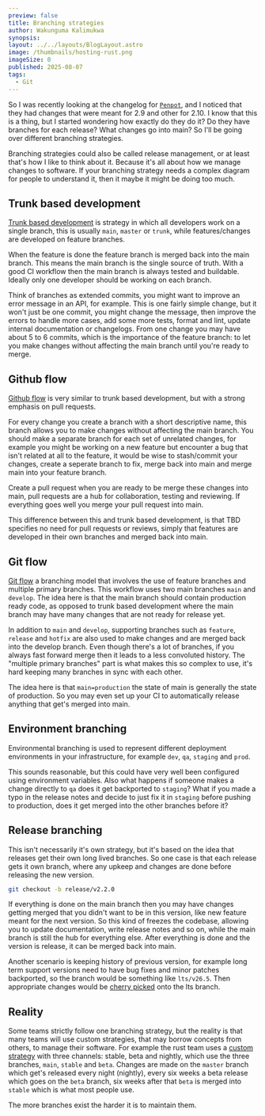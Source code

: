 ```yaml
---
preview: false
title: Branching strategies
author: Wakunguma Kalimukwa
synopsis: 
layout: ../../layouts/BlogLayout.astro
image: /thumbnails/hosting-rust.png
imageSize: 0
published: 2025-08-07
tags:
  - Git
---
```

So I was recently looking at the changelog for [`Penpot`](https://penpot.app/), and I noticed that they had changes that were meant for 2.9 and other for 2.10. I know that this is a thing, but I started wondering how exactly do they do it? Do they have branches for each release? What changes go into main? So I'll be going over different branching strategies.

Branching strategies could also be called release management, or at least that's how I like to think about it. Because it's all about how we manage changes to software. If your branching strategy needs a complex diagram for people to understand it, then it maybe it might be doing too much.

## Trunk based development
[Trunk based development](https://trunkbaseddevelopment.com/) is strategy in which all developers work on a single branch, this is usually `main`, `master` or `trunk`, while features/changes are developed on feature branches.

When the feature is done the feature branch is merged back into the main branch. This means the main branch is the single source of truth. With a good CI workflow then the main branch is always tested and buildable. Ideally only one developer should be working on each branch. 

Think of branches as extended commits, you might want to improve an error message in an API, for example. This is one fairly simple change, but it won't just be one commit, you might change the message, then improve the errors to handle more cases, add some more tests, format and lint, update internal documentation or changelogs. From one change you may have about 5 to 6 commits, which is the importance of the feature branch: to let you make changes without affecting the main branch until you're ready to merge.  

## Github flow
[Github flow](https://docs.github.com/en/get-started/using-github/github-flow) is very similar to trunk based development, but with a strong emphasis on pull requests.

For every change you create a branch with a short descriptive name, this branch allows you to make changes without affecting the main branch. You should make a separate branch for each set of unrelated changes, for example you might be working on a new feature but encounter a bug that isn't related at all to the feature, it would be wise to stash/commit your changes, create a seperate branch to fix, merge back into main and merge main into your feature branch.

Create a pull request when you are ready to be merge these changes into main, pull requests are a hub for collaboration, testing and reviewing. If everything goes well you merge your pull request into main.

This difference between this and trunk based development, is that TBD specifies no need for pull requests or reviews, simply that features are developed in their own branches and merged back into main.
## Git flow
[Git flow](https://nvie.com/posts/a-successful-git-branching-model/) a branching model that involves the use of feature branches and multiple primary branches. This workflow uses two main branches `main` and `develop`. The idea here is that the main branch should contain production ready code, as opposed to trunk based development where the main branch may have many changes that are not ready for release yet.

In addition to `main` and `develop`, supporting branches such as `feature`, `release` and `hotfix` are also used to make changes and are merged back into the develop branch. Even though there's a lot of branches, if you always fast forward merge then it leads to a less convoluted history.
The "multiple primary branches" part is what makes this so complex to use, it's hard keeping many branches in sync with each other. 

The idea here is that `main=production` the state of main is generally the state of production. So you may even set up your CI to automatically release anything that get's merged into main.

## Environment branching
Environmental branching is used to represent different deployment environments in your infrastructure, for example `dev`, `qa`, `staging` and `prod`.

This sounds reasonable, but this could have very well been configured using environment variables. Also what happens if someone makes a change directly to `qa` does it get backported to `staging`? What if you made a typo in the release notes and decide to just fix it in `staging` before pushing to production, does it get merged into the other branches before it?

## Release branching
This isn't necessarily it's own strategy, but it's based on the idea that releases get their own long lived branches. So one case is that each release gets it own branch, where any upkeep and changes are done before releasing the new version. 

```bash
git checkout -b release/v2.2.0
```

If everything is done on the main branch then you may have changes getting merged that you didn't want to be in this version, like new feature meant for the next version. So this kind of freezes the codebase, allowing you to update documentation, write release notes and so on, while the main branch is still the hub for everything else. After everything is done and the version is release, it can be merged back into main.

Another scenario is keeping history of previous version, for example long term support versions need to have bug fixes and minor patches backported, so the branch would be something like `lts/v26.5`. Then appropriate changes would be [cherry picked](https://git-scm.com/docs/git-cherry-pick) onto the lts branch. 
## Reality
Some teams strictly follow one branching strategy, but the reality is that many teams will use custom strategies, that may borrow concepts from others, to manage their software. For example the rust team uses a [custom strategy](https://doc.rust-lang.org/book/appendix-07-nightly-rust.html) with three channels: stable, beta and nightly, which use the three branches, `main`, `stable` and `beta`. Changes are made on the `master` branch which get's released every night (nightly), every six weeks a beta release which goes on the `beta` branch, six weeks after that `beta` is merged into `stable` which is what most people use.

The more branches exist the harder it is to maintain them.